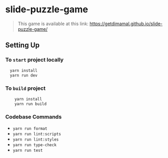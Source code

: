 # slide-puzzle-game

> This game is available at this link: https://getdimamal.github.io/slide-puzzle-game/

## Setting Up

### To `start` project locally

```bash
  yarn install
  yarn run dev
```

### To `build` project

```bash
    yarn install
    yarn run build
```

### Codebase Commands

* `yarn run format`
* `yarn run lint:scripts`
* `yarn run lint:styles`
* `yarn run type-check`
* `yarn run test`